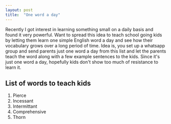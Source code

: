 ```yaml
---
layout: post
title:  "One word a day"
---
```


Recently I got interest in learning something small on a daily basis and found it very powerful. Want to spread this idea to teach school going kids by letting them learn one simple English word a day and see how their vocabulary grows over a long period of time. Idea is, you set up a whatsapp group and send parents just one word a day from this list and let the parents teach the word along with a few example sentences to the kids. Since it's just one word a day, hopefully kids don't show too much of resistance to learn it.

## List of words to teach kids
1. Pierce
2. Incessant
3. Intermittant
4. Comprehensive
5. Thorn
